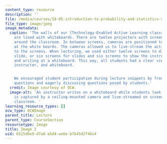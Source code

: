 ```yaml
---
content_type: resource
description: ''
file: /media/courses/18-05-introduction-to-probability-and-statistics-spring-2014/6525d0e9d7a6a5d4ae6eb7b45d2f4bc4_gallery2-2.jpg
file_type: image/jpeg
image_metadata:
  caption: 'The walls of our [Technology-Enabled Active Learning classroom](http://web.mit.edu/edtech/casestudies/teal.html)
    are lined with whiteboards. There are twelve projectors with screens distributed
    around the classroom. In between screens, cameras are positioned to capture activity
    at the white boards. The cameras allowed us to live-stream the activity at a whiteboard
    to the screens. When lecturing, we used either twelve screens to display the current
    slide, or six screens for slides and six screens to show the instructor speaking
    and writing at a whiteboard. This way, all students had a clear view of the slides,
    instructor, and whiteboard.


    We encouraged student participation during lecture snippets by frequently asking
    questions and eagerly discussing questions posed by students.'
  credit: Image courtesy of OCW.
  image-alt: 'An instructor writes on a whiteboard while students look on. The instructor
    is captured by a ceiling-mounted camera and live-streamed on screens around the
    classroom. '
learning_resource_types: []
ocw_type: OCWImage
parent_title: Lecture
parent_type: CourseSection
resourcetype: Image
title: Image 2
uid: 6525d0e9-d7a6-a5d4-ae6e-b7b45d2f4bc4
---
```

